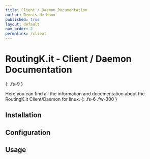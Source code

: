 ```yaml
---
title: Client / Daemon Documentation
author: Dennis de Houx
published: true
layout: default
nav_order: 2
permalink: /client
---
```


# RoutingK.it - Client / Daemon Documentation
{: .fs-9 }

Here you can find all the information and documentation about the RoutingK.it Client/Daemon for linux.
{: .fs-6 .fw-300 }

## Installation

## Configuration

## Usage
